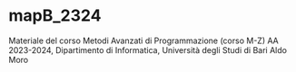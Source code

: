 # mapB_2324
Materiale del corso Metodi Avanzati di Programmazione (corso M-Z) AA 2023-2024, Dipartimento di Informatica, Università degli Studi di Bari Aldo Moro
